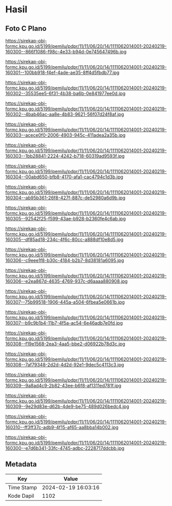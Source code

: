 # Hasil

## Foto C Plano

https://sirekap-obj-formc.kpu.go.id/5199/pemilu/pdpr/11/11/06/20/14/1111062014001-20240219-160300--866f1086-f98c-4e33-b94d-0e745647496b.jpg

https://sirekap-obj-formc.kpu.go.id/5199/pemilu/pdpr/11/11/06/20/14/1111062014001-20240219-160301--100bb918-f4ef-4ade-ae35-8ff4d5fbdb77.jpg

https://sirekap-obj-formc.kpu.go.id/5199/pemilu/pdpr/11/11/06/20/14/1111062014001-20240219-160302--35535ee5-6f31-4b38-ba6b-0e841977ee0d.jpg

https://sirekap-obj-formc.kpu.go.id/5199/pemilu/pdpr/11/11/06/20/14/1111062014001-20240219-160302--4bab46ac-aa8e-4b83-9621-56f07d24f8af.jpg

https://sirekap-obj-formc.kpu.go.id/5199/pemilu/pdpr/11/11/06/20/14/1111062014001-20240219-160303--acece0f0-2006-4903-945c-411adea2a35b.jpg

https://sirekap-obj-formc.kpu.go.id/5199/pemilu/pdpr/11/11/06/20/14/1111062014001-20240219-160303--1bb28841-2224-4242-b718-60319ad9593f.jpg

https://sirekap-obj-formc.kpu.go.id/5199/pemilu/pdpr/11/11/06/20/14/1111062014001-20240219-160304--00abd650-bfb8-4170-afa1-cac4794c1d3b.jpg

https://sirekap-obj-formc.kpu.go.id/5199/pemilu/pdpr/11/11/06/20/14/1111062014001-20240219-160304--ab95b361-26f8-427f-887c-de52980a6d9b.jpg

https://sirekap-obj-formc.kpu.go.id/5199/pemilu/pdpr/11/11/06/20/14/1111062014001-20240219-160305--92542f25-f599-43ae-b928-b2360fe4c6ab.jpg

https://sirekap-obj-formc.kpu.go.id/5199/pemilu/pdpr/11/11/06/20/14/1111062014001-20240219-160305--df85ad18-234c-4f6c-80cc-a888df10e8d5.jpg

https://sirekap-obj-formc.kpu.go.id/5199/pemilu/pdpr/11/11/06/20/14/1111062014001-20240219-160306--c9eee1f8-b30c-4184-b2b7-8d38181a6095.jpg

https://sirekap-obj-formc.kpu.go.id/5199/pemilu/pdpr/11/11/06/20/14/1111062014001-20240219-160306--e2ea867d-4635-4769-937c-d6aaaa880908.jpg

https://sirekap-obj-formc.kpu.go.id/5199/pemilu/pdpr/11/11/06/20/14/1111062014001-20240219-160307--75b99518-1906-445a-a504-6fbea5e0661b.jpg

https://sirekap-obj-formc.kpu.go.id/5199/pemilu/pdpr/11/11/06/20/14/1111062014001-20240219-160307--b9c9b1b4-11b7-4f5a-ac54-6e46adb7e0fd.jpg

https://sirekap-obj-formc.kpu.go.id/5199/pemilu/pdpr/11/11/06/20/14/1111062014001-20240219-160308--f19e1568-2ea3-4aa5-bbe2-d06922b78d3c.jpg

https://sirekap-obj-formc.kpu.go.id/5199/pemilu/pdpr/11/11/06/20/14/1111062014001-20240219-160308--7af79348-2d2d-4d2d-92e1-9dec5c4113c3.jpg

https://sirekap-obj-formc.kpu.go.id/5199/pemilu/pdpr/11/11/06/20/14/1111062014001-20240219-160309--9a8ad4c9-2b82-43ee-b6f8-af1311ed781f.jpg

https://sirekap-obj-formc.kpu.go.id/5199/pemilu/pdpr/11/11/06/20/14/1111062014001-20240219-160309--9e29d83e-d62b-4de9-be75-489d026bedc4.jpg

https://sirekap-obj-formc.kpu.go.id/5199/pemilu/pdpr/11/11/06/20/14/1111062014001-20240219-160310--ff3ff37c-adb9-4f15-af65-aa8bba14b002.jpg

https://sirekap-obj-formc.kpu.go.id/5199/pemilu/pdpr/11/11/06/20/14/1111062014001-20240219-160300--e7d6b341-33fc-4745-adbc-2228717ddcbb.jpg


## Metadata

| Key        | Value               |
| ---------- | ------------------- |
| Time Stamp | 2024-02-19 16:03:16 |
| Kode Dapil | 1102                |



